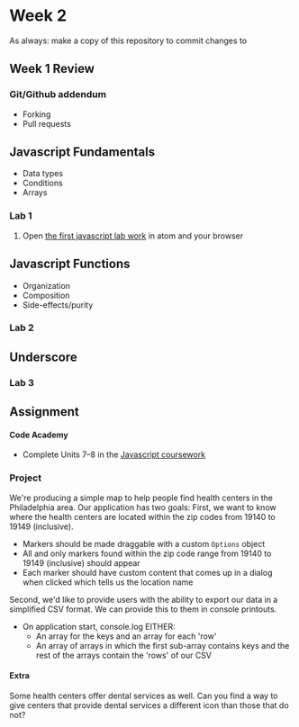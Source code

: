 # Week 2

As always: make a copy of this repository to commit changes to
## Week 1 Review

### Git/Github addendum
- Forking
- Pull requests

## Javascript Fundamentals
- Data types
- Conditions
- Arrays

### Lab 1
1. Open [the first javascript lab work](/lab/lab1/part1-types.html) in atom and your browser

## Javascript Functions
- Organization
- Composition
- Side-effects/purity

### Lab 2


## Underscore

### Lab 3

## Assignment

#### Code Academy

* Complete Units 7–8 in the [Javascript coursework](https://www.codecademy.com/learn/javascript)

### Project

We're producing a simple map to help people find health centers in the
Philadelphia area. Our application has two goals:
First, we want to know where the health centers are located within the
zip codes from 19140 to 19149 (inclusive).
* Markers should be made draggable with a custom `Options` object
* All and only markers found within the zip code range from 19140 to
  19149 (inclusive) should appear
* Each marker should have custom content that comes up in a dialog when
  clicked which tells us the location name

Second, we'd like to provide users with the ability to export our data
in a simplified CSV format. We can provide this to them in console printouts.
* On application start, console.log EITHER:
    * An array for the keys and an array for each 'row'
    * An array of arrays in which the first sub-array contains keys and
      the rest of the arrays contain the 'rows' of our CSV

#### Extra

Some health centers offer dental services as well. Can you find a way to
give centers that provide dental services a different icon than those
that do not?

